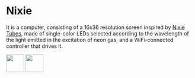 # Nixie
It is a computer, consisting of a 16x36 resolution screen inspired by [Nixie Tubes](https://en.wikipedia.org/wiki/Nixie_tube), made of single-color LEDs selected according to the wavelength of the light emitted in the excitation of neon gas, and a WiFi-connected controller that drives it.

<img src="https://github.com/EmreErbas/Nixie/tree/main/Documents/Notes/Pictures/Panel-Front.png" width="48">

<img src="https://github.com/EmreErbas/Nixie/tree/main/Documents/Notes/Pictures/Panel-Back.png" width="48">
